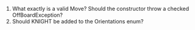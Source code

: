 1. What exactly is a valid Move? Should the constructor throw a checked OffBoardException?
2. Should KNIGHT be added to the Orientations enum?